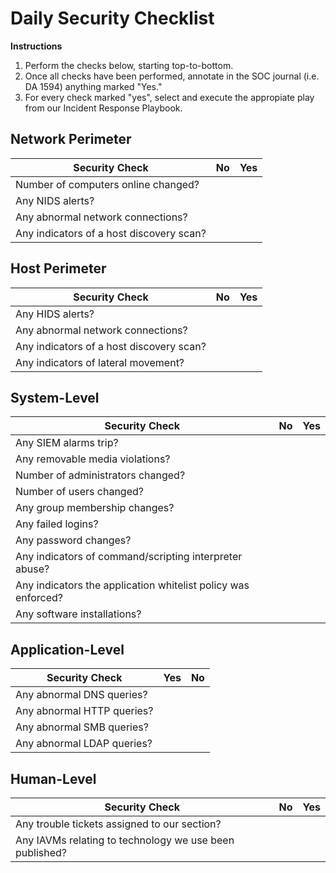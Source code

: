 # Daily Security Checklist
**Instructions**  
1. Perform the checks below, starting top-to-bottom. 
2. Once all checks have been performed, annotate in the SOC journal (i.e. DA 1594) anything marked "Yes."
3. For every check marked "yes", select and execute the appropiate play from our Incident Response Playbook.

## Network Perimeter
| Security Check | No | Yes |
| -------------- | --- | --- | 
| Number of computers online changed?
| Any NIDS alerts?
| Any abnormal network connections?
| Any indicators of a host discovery scan?

## Host Perimeter
| Security Check | No | Yes |
| -------------- | --- | --- |
| Any HIDS alerts?
| Any abnormal network connections?
| Any indicators of a host discovery scan?
| Any indicators of lateral movement?

## System-Level
| Security Check | No | Yes |
| -------------- | --- | --- | 
| Any SIEM alarms trip?
| Any removable media violations?
| Number of administrators changed? 
| Number of users changed?
| Any group membership changes?
| Any failed logins?
| Any password changes? 
| Any indicators of command/scripting interpreter abuse?
| Any indicators the application whitelist policy was enforced?
| Any software installations?

## Application-Level
| Security Check | Yes | No |
| -------------- | --- | --- 
| Any abnormal DNS queries?
| Any abnormal HTTP queries?
| Any abnormal SMB queries?
| Any abnormal LDAP queries?

## Human-Level
| Security Check | No | Yes |
| -------------- | --- | --- |
| Any trouble tickets assigned to our section?
| Any IAVMs relating to technology we use been published?
